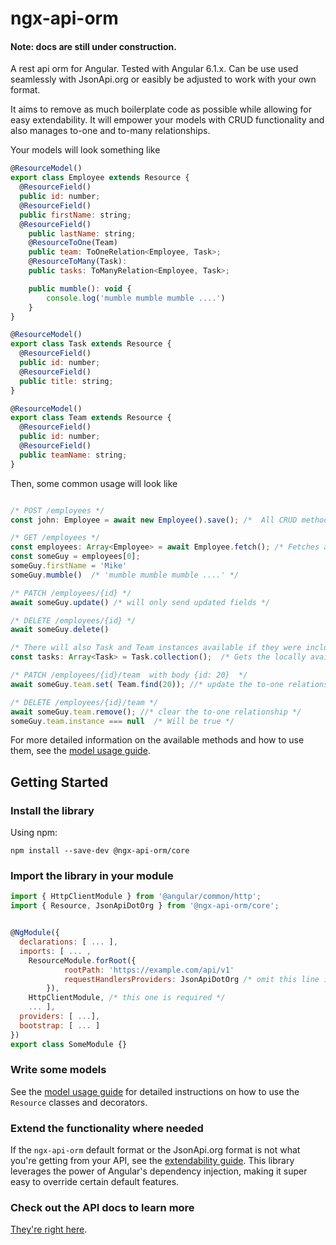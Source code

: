 # ngx-api-orm

#### Note: docs are still under construction.

A rest api orm for Angular. Tested with Angular 6.1.x. Can be use used seamlessly with JsonApi.org or easibly be adjusted to work with your own format. 

It aims to remove as much boilerplate code as possible while allowing for easy extendability. It will empower your models with CRUD functionality and also manages to-one and to-many relationships.

Your models will look something like

```js
@ResourceModel()
export class Employee extends Resource {
  @ResourceField()
  public id: number;
  @ResourceField()
  public firstName: string;
  @ResourceField()
	public lastName: string;
	@ResourceToOne(Team)
	public team: ToOneRelation<Employee, Task>;
	@ResourceToMany(Task): 
	public tasks: ToManyRelation<Employee, Task>;

	public mumble(): void {
		console.log('mumble mumble mumble ....')
	}
}

@ResourceModel()
export class Task extends Resource {
  @ResourceField()
  public id: number;
  @ResourceField()
  public title: string;
}

@ResourceModel()
export class Team extends Resource {
  @ResourceField()
  public id: number;
  @ResourceField()
  public teamName: string;
}
```


Then, some common usage will look like


```js

/* POST /employees */
const john: Employee = await new Employee().save(); /*  All CRUD methods come with type safety. */

/* GET /employees */
const employees: Array<Employee> = await Employee.fetch(); /* Fetches all from API. */
const someGuy = employees[0];
someGuy.firstName = 'Mike'
someGuy.mumble()  /* 'mumble mumble mumble ....' */

/* PATCH /employees/{id} */
await someGuy.update() /* will only send updated fields */

/* DELETE /employees/{id} */
await someGuy.delete()

/* There will also Task and Team instances available if they were included by the response from GET /employees */
const tasks: Array<Task> = Task.collection();  /* Gets the locally available instances */

/* PATCH /employees/{id}/team  with body {id: 20}  */
await someGuy.team.set( Team.find(20)); //* update the to-one relationship */

/* DELETE /employees/{id}/team */
await someGuy.team.remove(); //* clear the to-one relationship */
someGuy.team.instance === null  /* Will be true */
```

For more detailed information on the available methods and how to use them, see the [model usage guide](/additional-documentation/model-usage.html).

## Getting Started

### Install the library
Using npm:
```console
npm install --save-dev @ngx-api-orm/core
```

### Import the library in your module
```js
import { HttpClientModule } from '@angular/common/http';
import { Resource, JsonApiDotOrg } from '@ngx-api-orm/core';


@NgModule({
  declarations: [ ... ],
  imports: [ ... ,
    ResourceModule.forRoot({ 
			rootPath: 'https://example.com/api/v1'
			requestHandlersProviders: JsonApiDotOrg /* omit this line if you're not using a JsonApi.org formatted API. */
		}),
    HttpClientModule, /* this one is required */
    ... ],
  providers: [ ...],
  bootstrap: [ ... ]
})
export class SomeModule {}
```

### Write some models
See the [model usage guide](/additional-documentation/model-usage.html) for detailed instructions on how to use the `Resource` classes and decorators.

### Extend the functionality where needed
If the `ngx-api-orm` default format or the JsonApi.org format is not what you're getting from your API, see the [extendability guide](/additional-documentation/extendability.html). This library leverages the power of Angular's dependency injection, making it super easy to override certain default features.

### Check out the API docs to learn more
[They're right here](https://maurei.github.io/ngx-api-orm/documentation).

